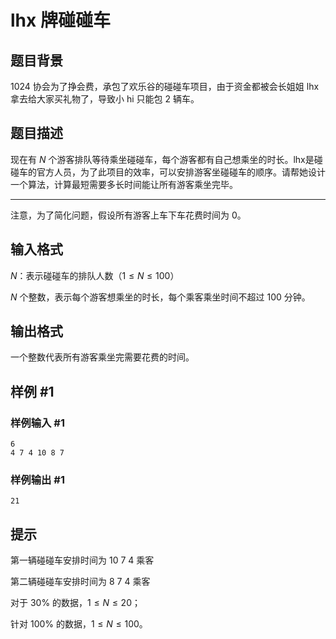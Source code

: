 # lhx 牌碰碰车

## 题目背景

1024 协会为了挣会费，承包了欢乐谷的碰碰车项目，由于资金都被会长姐姐 lhx 拿去给大家买礼物了，导致小 hi 只能包 $2$ 辆车。

## 题目描述

现在有 $N$ 个游客排队等待乘坐碰碰车，每个游客都有自己想乘坐的时长。lhx是碰碰车的官方人员，为了此项目的效率，可以安排游客坐碰碰车的顺序。请帮她设计一个算法，计算最短需要多长时间能让所有游客乘坐完毕。


------------
注意，为了简化问题，假设所有游客上车下车花费时间为 $0$。

## 输入格式

$N$：表示碰碰车的排队人数（$1\leq N\leq100$）

$N$ 个整数，表示每个游客想乘坐的时长，每个乘客乘坐时间不超过 $100$ 分钟。

## 输出格式

一个整数代表所有游客乘坐完需要花费的时间。

## 样例 #1

### 样例输入 #1

```
6
4 7 4 10 8 7
```

### 样例输出 #1

```
21
```

## 提示

第一辆碰碰车安排时间为 10 7 4 乘客

第二辆碰碰车安排时间为 8 7 4  乘客

对于 30% 的数据，$1\leq N \leq 20$；

针对 100% 的数据，$1 \leq N \leq 100$。